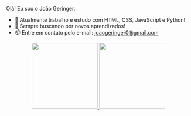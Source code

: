 Olá! Eu sou o João Geringer.


- 🔭 Atualmente trabalho e estudo com HTML, CSS, JavaScript e Python!
- 💬 Sempre buscando por novos aprendizados!
- 📫 Entre em contato pelo e-mail: joaogeringer0@gmail.com


<div align="center" width="240px">
  <a href="https://github.com/joaogeringer">
  <img height="180em" src="https://github-readme-stats.vercel.app/api?username=joaogeringer&show_icons=true&theme=dracula&include_all_commits=true&count_private=true"/>
  <img height="180em" src="https://github-readme-stats.vercel.app/api/top-langs/?username=joaogeringer&layout=compact&langs_count=7&theme=dracula%22"/>
</div>
  
  

